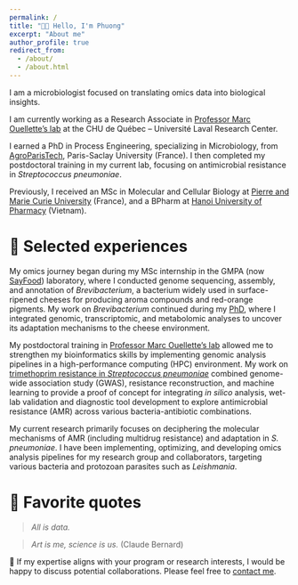```yaml
---
permalink: /
title: "👋🏼 Hello, I'm Phuong"
excerpt: "About me"
author_profile: true
redirect_from: 
  - /about/
  - /about.html
---
```


I am a microbiologist focused on translating omics data into biological insights.

I am currently working as a Research Associate in [Professor Marc Ouellette’s lab](https://www.crchudequebec.ulaval.ca/en/researcher/marc-ouellette/) at the CHU de Québec – Université Laval Research Center.

I earned a PhD in Process Engineering, specializing in Microbiology, from [AgroParisTech](https://www.agroparistech.fr/en), Paris-Saclay University (France). I then completed my postdoctoral training in my current lab, focusing on antimicrobial resistance in *Streptococcus pneumoniae*. 

Previously, I received an MSc in Molecular and Cellular Biology at [Pierre and Marie Curie University](https://www.sorbonne-universite.fr/en) (France), and a BPharm at [Hanoi University of Pharmacy](https://www.hup.edu.vn/en) (Vietnam).

# 🔬 Selected experiences

My omics journey began during my MSc internship in the GMPA (now [SayFood](https://eng-umr-sayfood.versailles-saclay.hub.inrae.fr/)) laboratory, where I conducted genome sequencing, assembly, and annotation of *Brevibacterium*, a bacterium widely used in surface-ripened cheeses for producing aroma compounds and red-orange pigments. My work on *Brevibacterium* continued during my [PhD](https://theses.fr/2018SACLA035), where I integrated genomic, transcriptomic, and metabolomic analyses to uncover its adaptation mechanisms to the cheese environment.

My postdoctoral training in [Professor Marc Ouellette’s lab](https://www.crchudequebec.ulaval.ca/en/researcher/marc-ouellette/) allowed me to strengthen my bioinformatics skills by implementing genomic analysis pipelines in a high-performance computing (HPC) environment. My work on [trimethoprim resistance in *Streptococcus pneumoniae*](https://journals.asm.org/doi/10.1128/mbio.01360-24) combined genome-wide association study (GWAS), resistance reconstruction, and machine learning to provide a proof of concept for integrating *in silico* analysis, wet-lab validation and diagnostic tool development to explore antimicrobial resistance (AMR) across various bacteria-antibiotic combinations.

My current research primarily focuses on deciphering the molecular mechanisms of AMR (including multidrug resistance) and adaptation in *S. pneumoniae*. I have been implementing, optimizing, and developing omics analysis pipelines for my research group and collaborators, targeting various bacteria and protozoan parasites such as *Leishmania*.

# 📜 Favorite quotes

> *All is data.*

> *Art is me, science is us.* (Claude Bernard)

💬 If my expertise aligns with your program or research interests, I would be happy to discuss potential collaborations. Please feel free to [contact me](https://phng3001.github.io/contact/).